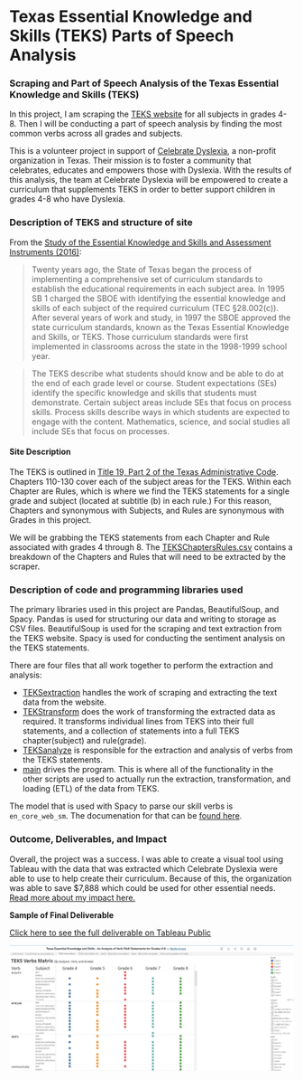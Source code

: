 # Texas Essential Knowledge and Skills (TEKS) Parts of Speech Analysis
### Scraping and Part of Speech Analysis of the Texas Essential Knowledge and Skills (TEKS)

In this project, I am scraping the [TEKS website](https://texreg.sos.state.tx.us/public/readtac$ext.ViewTAC?tac_view=3&ti=19&pt=2) for all subjects in grades 4-8. Then I will be conducting a part of speech analysis by finding the most common verbs across all grades and subjects. 

This is a volunteer project in support of [Celebrate Dyslexia](https://celebratedyslexia.org/), a non-profit organization in Texas. Their mission is to foster a community that celebrates, educates and empowers those with Dyslexia. With the results of this analysis, the team at Celebrate Dyslexia will be empowered to create a curriculum that supplements TEKS in order to better support children in grades 4-8 who have Dyslexia.

### Description of TEKS and structure of site

From the [Study of the Essential Knowledge and Skills and Assessment Instruments (2016)](https://tea.texas.gov/sites/default/files/TEKSandAssessmentStudy.pdf):

> Twenty years ago, the State of Texas began the process of implementing a comprehensive set of
curriculum standards to establish the educational requirements in each subject area. In 1995 SB 1
charged the SBOE with identifying the essential knowledge and skills of each subject of the required
curriculum (TEC §28.002(c)). After several years of work and study, in 1997 the SBOE approved the state
curriculum standards, known as the Texas Essential Knowledge and Skills, or TEKS. Those curriculum
standards were first implemented in classrooms across the state in the 1998-1999 school year.

> The TEKS describe what students should know and be able to do at the end of each grade level or
course. Student expectations (SEs) identify the specific knowledge and skills that students must
demonstrate. Certain subject areas include SEs that focus on process skills. Process skills describe ways
in which students are expected to engage with the content. Mathematics, science, and social studies all
include SEs that focus on processes.

#### Site Description

The TEKS is outlined in [Title 19, Part 2 of the Texas Administrative Code](https://texreg.sos.state.tx.us/public/readtac$ext.ViewTAC?tac_view=3&ti=19&pt=2). Chapters 110-130 cover each of the subject areas for the TEKS. Within each Chapter are Rules, which is where we find the TEKS statements for a single grade and subject (located at subtitle (b) in each rule.) For this reason, Chapters and synonymous with Subjects, and Rules are synonymous with Grades in this project. 

We will be grabbing the TEKS statements from each Chapter and Rule associated with grades 4 through 8. The [TEKSChaptersRules.csv](https://github.com/martinmarroyo/teks_pos_analysis/blob/main/TEKSChaptersRules.csv) contains a breakdown of the Chapters and Rules that will need to be extracted by the scraper. 

### Description of code and programming libraries used

The primary libraries used in this project are Pandas, BeautifulSoup, and Spacy. Pandas is used for structuring our data and writing to storage as CSV files. BeautifulSoup is used for the scraping and text extraction from the TEKS website. Spacy is used for conducting the sentiment analysis on the TEKS statements.

There are four files that all work together to perform the extraction and analysis: 
- [TEKSextraction](https://github.com/martinmarroyo/teks_pos_analysis/blob/main/src/utils/TEKSextraction.py) handles the work of scraping and extracting the text data from the website. 
- [TEKStransform](https://github.com/martinmarroyo/teks_pos_analysis/blob/main/src/utils/TEKStransform.py) does the work of transforming the extracted data as required. It transforms individual lines from TEKS into their full statements, and a collection of statements into a full TEKS chapter(subject) and rule(grade).
- [TEKSanalyze](https://github.com/martinmarroyo/teks_pos_analysis/blob/main/src/utils/TEKSanalyze.py) is responsible for the extraction and analysis of verbs from the TEKS statements.
- [main](https://github.com/martinmarroyo/teks_pos_analysis/blob/main/src/main.py) drives the program. This is where all of the functionality in the other scripts are used to actually run the extraction, transformation, and loading (ETL) of the data from TEKS. 

The model that is used with Spacy to parse our skill verbs is `en_core_web_sm`. The documenation for that can be [found here](https://spacy.io/models/en#en_core_web_sm).

### Outcome, Deliverables, and Impact

Overall, the project was a success. I was able to create a visual tool using Tableau with the data that was extracted which Celebrate Dyslexia were able to use to help create their curriculum. Because of this, the organization was able to save $7,888 which could be used for other essential needs. [Read more about my impact here.](https://www.catchafire.org/impact/match/2824664/celebrate-dyslexia--survey-results-analysis/)


**Sample of Final Deliverable**

[Click here to see the full deliverable on Tableau Public](https://public.tableau.com/shared/S6FHZFYXS?:display_count=n&:origin=viz_share_link)

![final deliverable](assets/finaldeliverable.png)